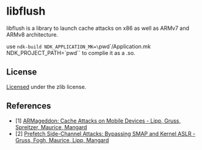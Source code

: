 # libflush

libflush is a library to launch cache attacks on x86 as well as ARMv7 and ARMv8 architecture. 

use `ndk-build NDK_APPLICATION_MK=\`pwd\`/Application.mk NDK_PROJECT_PATH=\`pwd\`` to complie it as a .so.


## License

[Licensed](LICENSE) under the zlib license.

## References

* [1] [ARMageddon: Cache Attacks on Mobile Devices - Lipp, Gruss, Spreitzer, Maurice, Mangard](https://www.usenix.org/conference/usenixsecurity16/technical-sessions/presentation/lipp)
* [2] [Prefetch Side-Channel Attacks: Bypassing SMAP and Kernel ASLR - Gruss, Fogh, Maurice, Lipp, Mangard]()
